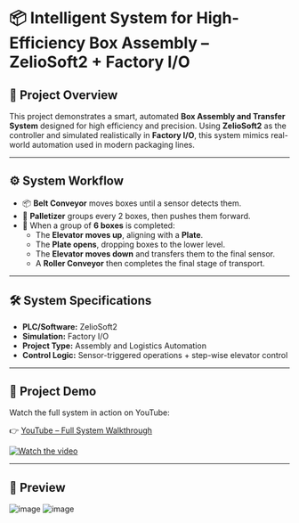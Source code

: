# 📦 Intelligent System for High-Efficiency Box Assembly – ZelioSoft2 + Factory I/O

## 🧾 Project Overview

This project demonstrates a smart, automated **Box Assembly and Transfer System** designed for high efficiency and precision. Using **ZelioSoft2** as the controller and simulated realistically in **Factory I/O**, this system mimics real-world automation used in modern packaging lines.

---

## ⚙️ System Workflow

- 📦 **Belt Conveyor** moves boxes until a sensor detects them.
- 🤖 **Palletizer** groups every 2 boxes, then pushes them forward.
- 🔄 When a group of **6 boxes** is completed:
  - The **Elevator moves up**, aligning with a **Plate**.
  - The **Plate opens**, dropping boxes to the lower level.
  - The **Elevator moves down** and transfers them to the final sensor.
  - A **Roller Conveyor** then completes the final stage of transport.

---

## 🛠 System Specifications

- **PLC/Software:** ZelioSoft2  
- **Simulation:** Factory I/O  
- **Project Type:** Assembly and Logistics Automation  
- **Control Logic:** Sensor-triggered operations + step-wise elevator control  

---

## 🎥 Project Demo

Watch the full system in action on YouTube:

👉 [YouTube – Full System Walkthrough](https://youtu.be/tZdr8IeYlb8)

[![Watch the video](https://img.youtube.com/vi/tZdr8IeYlb8/hqdefault.jpg)](https://youtu.be/tZdr8IeYlb8)

---

## 📸 Preview
![image](https://github.com/user-attachments/assets/77eb94ff-0c13-461d-a1d2-0877789d8a90) ![image](https://github.com/user-attachments/assets/16c1aef6-b518-4b81-a221-334aad5f6cc3)

